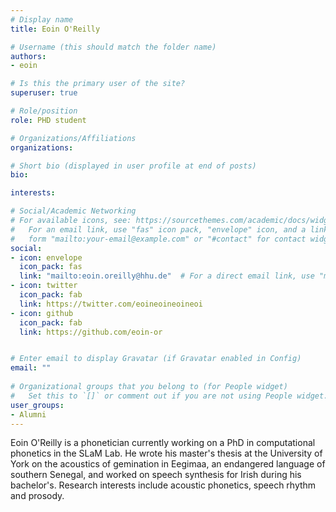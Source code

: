 ```yaml
---
# Display name
title: Eoin O'Reilly

# Username (this should match the folder name)
authors:
- eoin

# Is this the primary user of the site?
superuser: true

# Role/position
role: PHD student 

# Organizations/Affiliations
organizations:

# Short bio (displayed in user profile at end of posts)
bio: 

interests:

# Social/Academic Networking
# For available icons, see: https://sourcethemes.com/academic/docs/widgets/#icons
#   For an email link, use "fas" icon pack, "envelope" icon, and a link in the
#   form "mailto:your-email@example.com" or "#contact" for contact widget.
social:
- icon: envelope
  icon_pack: fas
  link: "mailto:eoin.oreilly@hhu.de"  # For a direct email link, use "mailto:test@example.org".
- icon: twitter
  icon_pack: fab
  link: https://twitter.com/eoineoineoineoi
- icon: github
  icon_pack: fab
  link: https://github.com/eoin-or


# Enter email to display Gravatar (if Gravatar enabled in Config)
email: ""
  
# Organizational groups that you belong to (for People widget)
#   Set this to `[]` or comment out if you are not using People widget.  
user_groups:
- Alumni
---
```

Eoin O'Reilly is a phonetician currently working on a PhD in computational phonetics in the SLaM Lab. 
He wrote his master's thesis at the University of York on the acoustics of gemination in Eegimaa, an endangered language of southern Senegal, and worked on speech synthesis for Irish during his bachelor's.
Research interests include acoustic phonetics, speech rhythm and prosody.
